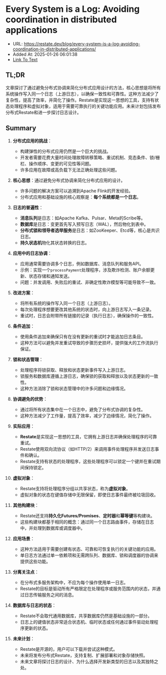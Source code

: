 # Every System is a Log: Avoiding coordination in distributed applications
- URL: https://restate.dev/blog/every-system-is-a-log-avoiding-coordination-in-distributed-applications/
- Added At: 2025-01-26 06:01:38
- [Link To Text](2025-01-26-every-system-is-a-log-avoiding-coordination-in-distributed-applications_raw.md)

## TL;DR
文章探讨了通过避免分布式协调来简化分布式应用设计的方法，核心思想是将所有系统操作写入同一个日志（上游日志），以确保一致性和可靠性。这种方法减少了复杂性，提高了效率，并简化了操作。Restate是实现这一思想的工具，支持有状态处理程序和虚拟对象，适用于需要可靠执行的关键功能应用。未来计划包括发布分布式Restate和进一步探讨日志设计。

## Summary
1. **分布式应用的挑战**：
   - 构建弹性的分布式应用仍然是一个巨大的挑战。
   - 开发者需要花费大量时间处理故障转移策略、重试机制、竞态条件、锁/栅栏、操作顺序、变更的可见性等问题。
   - 许多应用在故障或高负载下无法正确处理这些问题。

2. **核心思想**：通过避免分布式协调来简化分布式应用的设计。
   - 许多问题的解决方案可以追溯到Apache Flink的开发经验。
   - 分布式应用和基础设施的核心观察是：**每个系统都是一个日志**。

3. **日志的普遍性**：
   - **消息队列**是日志：如Apache Kafka、Pulsar、Meta的Scribe等。
   - **数据库**是日志：变更首先写入预写日志（WAL），然后物化到表中。
   - **分布式锁和领导者选举服务**是日志：如ZooKeeper、Etcd等，核心是共识日志。
   - **持久状态机**物化其状态转换的日志。

4. **应用中的日志协调**：
   - 应用通常需要协调多个日志，例如数据库、消息队列和服务API。
   - 示例：实现一个`processPayment`处理程序，涉及欺诈检测、账户余额更新、状态存储和通知发送。
   - 问题：并发调用、失败后的重试、非确定性欺诈模型等可能导致不一致。

5. **改进方案**：
   - 将所有系统的操作写入同一个日志（上游日志）。
   - 每次处理程序想要更改其他系统的状态时，向上游日志写入一条记录。
   - 重试时，日志会附带所有链接的记录（执行日志），确保操作的一致性。

6. **条件追加**：
   - 使用条件追加来确保只有在没有更新的重试时才能追加日志条目。
   - 这种方法可以避免并发重试导致的步骤历史损坏，提供强大的工作流执行保证。

7. **锁和状态管理**：
   - 处理程序将锁获取、释放和状态更新事件写入上游日志。
   - 锁服务和数据库遵循上游日志，确保锁的获取和释放以及状态更新的一致性。
   - 这种方法消除了锁和状态管理中的许多问题和边缘情况。

8. **协调避免的优势**：
   - 通过将所有状态集中在一个日志中，避免了分布式协调的复杂性。
   - 这种方法减少了工作量，提高了效率，减少了边缘情况，简化了操作。

9. **实际应用**：
   - **Restate**是实现这一思想的工具，它拥有上游日志并确保处理程序的可靠重试。
   - Restate使用双向流协议（如HTTP/2）来调用事件处理程序并发送日志事件和确认。
   - Restate支持有状态的处理程序，这些处理程序可以锁定一个键并在重试期间保持锁定。

10. **虚拟对象**：
    - Restate支持将处理程序分组以共享状态，称为**虚拟对象**。
    - 虚拟对象的状态在键值存储中无限保留，即使日志事件最终被垃圾回收。

11. **其他构建块**：
    - Restate还支持**持久化Futures/Promises**、**定时器**和**幂等键**等构建块。
    - 这些构建块都基于相同的概念：通过同一个日志路由事件，存储在日志中，并处理到数据库或调度器中。

12. **应用场景**：
    - 这种方法适用于需要创建有状态、可靠和可恢复执行的关键功能的应用。
    - 单日志方法通过单一依赖项和无需跨队列、数据库、锁和调度器的协调来提供这些功能。

13. **分离关注点**：
    - 在分布式多服务架构中，不应为每个操作使用单一日志。
    - Restate的目标是驱动所有严格限定在处理程序或服务范围内的状态，并通过日志传输服务之间的消息。

14. **数据库与日志的状态**：
    - Restate不会取代通用数据库，共享数据库仍然是基础设施的一部分。
    - 日志上的键值状态非常适合状态机、临时状态或任何通过事件驱动处理程序更新的状态。

15. **未来计划**：
    - Restate是开源的，用户可以下载并尝试这种模式。
    - 未来将发布分布式Restate，支持复制、扩展部署和对象存储快照。
    - 未来文章将探讨日志的设计、为什么选择开发新类型的日志以及其独特之处。
